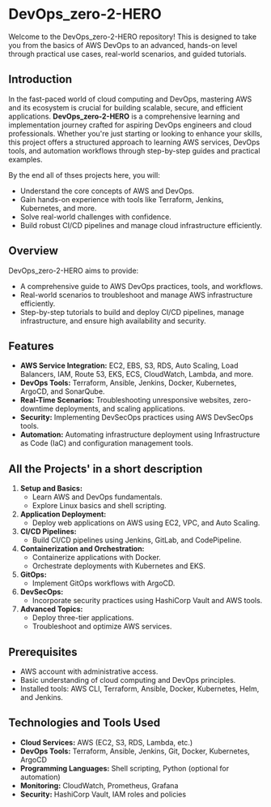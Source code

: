 # DevOps_zero-2-HERO

Welcome to the DevOps_zero-2-HERO repository! This is designed to take you from the basics of AWS DevOps to an advanced, hands-on level through practical use cases, real-world scenarios, and guided tutorials.

## Introduction

In the fast-paced world of cloud computing and DevOps, mastering AWS and its ecosystem is crucial for building scalable, secure, and efficient applications. **DevOps_zero-2-HERO** is a comprehensive learning and implementation journey crafted for aspiring DevOps engineers and cloud professionals. Whether you're just starting or looking to enhance your skills, this project offers a structured approach to learning AWS services, DevOps tools, and automation workflows through step-by-step guides and practical examples.

By the end all of thses projects here, you will:
- Understand the core concepts of AWS and DevOps.
- Gain hands-on experience with tools like Terraform, Jenkins, Kubernetes, and more.
- Solve real-world challenges with confidence.
- Build robust CI/CD pipelines and manage cloud infrastructure efficiently.

## Overview

DevOps_zero-2-HERO aims to provide:
- A comprehensive guide to AWS DevOps practices, tools, and workflows.
- Real-world scenarios to troubleshoot and manage AWS infrastructure efficiently.
- Step-by-step tutorials to build and deploy CI/CD pipelines, manage infrastructure, and ensure high availability and security.

## Features

- **AWS Service Integration:** EC2, EBS, S3, RDS, Auto Scaling, Load Balancers, IAM, Route 53, EKS, ECS, CloudWatch, Lambda, and more.
- **DevOps Tools:** Terraform, Ansible, Jenkins, Docker, Kubernetes, ArgoCD, and SonarQube.
- **Real-Time Scenarios:** Troubleshooting unresponsive websites, zero-downtime deployments, and scaling applications.
- **Security:** Implementing DevSecOps practices using AWS DevSecOps tools.
- **Automation:** Automating infrastructure deployment using Infrastructure as Code (IaC) and configuration management tools.

## All the Projects' in a short description

1. **Setup and Basics:**
   - Learn AWS and DevOps fundamentals.
   - Explore Linux basics and shell scripting.
2. **Application Deployment:**
   - Deploy web applications on AWS using EC2, VPC, and Auto Scaling.
3. **CI/CD Pipelines:**
   - Build CI/CD pipelines using Jenkins, GitLab, and CodePipeline.
4. **Containerization and Orchestration:**
   - Containerize applications with Docker.
   - Orchestrate deployments with Kubernetes and EKS.
5. **GitOps:**
   - Implement GitOps workflows with ArgoCD.
6. **DevSecOps:**
   - Incorporate security practices using HashiCorp Vault and AWS tools.
7. **Advanced Topics:**
   - Deploy three-tier applications.
   - Troubleshoot and optimize AWS services.

## Prerequisites

- AWS account with administrative access.
- Basic understanding of cloud computing and DevOps principles.
- Installed tools: AWS CLI, Terraform, Ansible, Docker, Kubernetes, Helm, and Jenkins.

## Technologies and Tools Used

- **Cloud Services:** AWS (EC2, S3, RDS, Lambda, etc.)
- **DevOps Tools:** Terraform, Ansible, Jenkins, Git, Docker, Kubernetes, ArgoCD
- **Programming Languages:** Shell scripting, Python (optional for automation)
- **Monitoring:** CloudWatch, Prometheus, Grafana
- **Security:** HashiCorp Vault, IAM roles and policies
